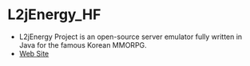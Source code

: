 # L2jEnergy_HF
- L2jEnergy Project is an open-source server emulator fully written in Java for the famous Korean MMORPG.
- [Web Site](http://www.l2jenergy.ru)